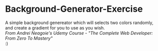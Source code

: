 # Background-Generator-Exercise
A simple background genereator which will selects two colors randomly, and create a gradient for you to use as you wish.\
*From Andrei Neagoie's Udemy Course - "The Complete Web Developer: From Zero To Mastery"*\
:)